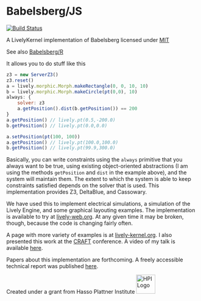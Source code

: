 Babelsberg/JS
=============
[![Build Status](https://travis-ci.org/timfel/babelsberg-js.png?branch=master)](https://travis-ci.org/timfel/babelsberg-js)

A LivelyKernel implementation of Babelsberg licensed under [MIT](https://github.com/timfel/babelsberg-js/blob/master/LICENSE)


See also [Babelsberg/R](https://github.com/timfel/babelsberg-r)

It allows you to do stuff like this
```javascript
z3 = new ServerZ3()
z3.reset()
a = lively.morphic.Morph.makeRectangle(0, 0, 10, 10)
b = lively.morphic.Morph.makeCircle(pt(0,0), 10)
always: {
    solver: z3
    a.getPosition().dist(b.getPosition()) == 200
}
a.getPosition() // lively.pt(0.5,-200.0)
b.getPosition() // lively.pt(0.0,0.0)

a.setPosition(pt(100, 100))
a.getPosition() // lively.pt(100.0,100.0)
b.getPosition() // lively.pt(99.9,300.0)
```

Basically, you can write constraints using the `always` primitive that you always want to be true,
using existing object-oriented abstractions (I am using the methods `getPosition` and
`dist` in the example above), and the system will maintain them. The extent to which the
system is able to keep constraints satisfied depends on the solver that is used. This
implementation provides Z3, DeltaBlue, and Cassowary.

We have used this to implement electrical simulations, a simulation of the Lively Engine,
and some graphical layouting examples. The implementation is available to try at [lively-web.org](http://lively-web.org/users/robertkrahn/2013-10-16_first-constrained-steps.html).
At any given time it may be broken, though, because the code is changing fairly often.

A page with more variety of examples is at [lively-kernel.org](http://lively-kernel.org/babelsberg/users/timfelgentreff/babelsberg-js.html). I also presented this work at the [CRAFT](http://craft-conf.com/2014/) conference. A video of my talk is available [here](https://onedrive.live.com/redir?resid=FCA2914EE7038C6F!17380&authkey=!AEJgnZ0och8WeE4&ithint=video%2c.mp4).

Papers about this implementation are forthcoming. A freely accessible technical report was published [here](http://opus.kobv.de/ubp/volltexte/2014/6729/pdf/tbhpi81.pdf).


Created under a grant from Hasso Plattner Institute <img src="http://upload.wikimedia.org/wikipedia/de/c/c9/Hpi_logo.png" alt="HPI Logo" width="50" height="50"/>

